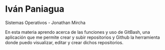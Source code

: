 # Iván Paniagua

Sistemas Operativos - Jonathan Mircha

En esta materia aprendo acerca de las funciones y uso de GitBash, una aplicación que me permite crear y subir repositorios y Github la herramienta donde puedo visualizar, editar y crear dichos repositorios.